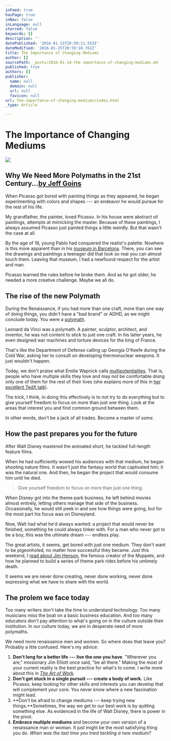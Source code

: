 ```yaml
---
inFeed: true
hasPage: true
inNav: false
inLanguage: null
starred: false
keywords: []
description: ''
datePublished: '2016-01-15T20:59:11.553Z'
dateModified: '2016-01-15T20:59:10.762Z'
title: The Importance of Changing Mediums
author: []
sourcePath: _posts/2016-01-14-the-importance-of-changing-mediums.md
published: true
authors: []
publisher:
  name: null
  domain: null
  url: null
  favicon: null
url: the-importance-of-changing-mediums/index.html
_type: Article

---
```

# The Importance of Changing Mediums
![](https://s3-us-west-2.amazonaws.com/the-grid-img/p/15532b2a36772dbbe9afd20754d8508dde10f8e9.jpg)

## Why We Need More Polymaths in the 21st Century...[by Jeff Goins][0]

When Picasso got bored with painting things as they appeared, he began experimenting with colors and shapes --- an endeavor he would pursue for the rest of his life.

My grandfather, the painter, loved Picasso. In his house were abstract oil paintings, attempts at mimicking the master. Because of these paintings, I always assumed Picasso just painted things a little weirdly. But that wasn't the case at all.

By the age of 16, young Pablo had conquered the realist's palette. Nowhere is this more apparent than in his [museum in Barcelona][1]. There, you can see the drawings and paintings a teenager did that look so real you can almost touch them. Leaving that museum, I had a newfound respect for the artist and man.

Picasso learned the rules before he broke them. And as he got older, he needed a more creative challenge. Maybe we all do.

## The rise of the new Polymath

During the Renaissance, if you had more than one craft, more than one way of doing things, you didn't have a "bad brand" or ADHD, as we might conclude today. You were a [polymath][2].

Leonard da Vinci was a polymath. A painter, sculptor, architect, and inventor, he was not content to stick to just one craft. In his latter years, he even designed war machines and torture devices for the king of France.

That's like the Department of Defense calling up Georgia O'Keefe during the Cold War, asking her to consult on developing thermonuclear weapons. It just wouldn't happen.

Today, we don't praise what Emilie Wapnick calls [multipotentialites][3]. That is, people who have multiple skills they love and may not be comfortable doing only one of them for the rest of their lives (she explains more of this in [her excellent TedX talk][4]).

The trick, I think, in doing this effectively is to not try to do everything but to give yourself freedom to focus on more than just one thing. Look at the areas that interest you and find common ground between them.

In other words, don't be a jack of all trades. Become a master of _some_.

## How the past prepares you for the future

After Walt Disney mastered the animated short, he tackled full-length feature films.

When he had sufficiently wowed his audiences with that medium, he began shooting nature films. It wasn't just the fantasy world that captivated him; it was the natural one. And then, he began the project that would consume him until he died.

> Give yourself freedom to focus on more than just one thing.

When Disney got into the theme park business, he left behind movies almost entirely, letting others manage that side of the business. Occasionally, he would still peek in and see how things were going, but for the most part his focus was on Disneyland.

Now, Walt had what he'd always wanted: a project that would never be finished, something he could always tinker with. For a man who never got to be a boy, this was the ultimate dream --- endless play.

The great artists, it seems, get bored with just one medium. They don't want to be pigeonholed, no matter how successful they became. Just this weekend, I [read about Jim Henson][5], the famous creator of the Muppets, and how he planned to build a series of theme park rides before his untimely death.

It seems we are never done creating, never done working, never done expressing what we have to share with the world.

## The prolem we face today

Too many writers don't take the time to understand technology. Too many musicians miss the boat on a basic business education. And too many educators don't pay attention to what's going on in the culture outside their institution. In our culture today, we are in desperate need of more polymaths. 

We need more renaissance men and women. So where does that leave you? Probably a litte confused. Here's my advice:

1. **Don't long for a better life --- live the one you have**. "Wherever you are," missionary Jim Elliott once said, "be all there." Making the most of your current reality is the best practice for what's to come. I write more about this in _[The Art of Work][6]._
2. **Don't get stuck in a single pursuit --- create a body of work.** Like Picasso, keep looking for other skills and interests you can develop that will complement your core. You never know where a new fascination might lead.
3. **Don't be afraid to change mediums --- keep trying new things.**Sometimes, the way we get to our best work is by quitting something else. As evidenced in the life of Walt Disney, there is power in the pivot. 
4. **Embrace multiple mediums** and become your own version of a renaissance man or woman. It just might be the most satisfying thing you do.
_When was the last time you tried tackling a new medium?_

[0]: http://goinswriter.com/blog/
[1]: http://www.museupicasso.bcn.cat/en/
[2]: https://en.wikipedia.org/wiki/Polymath
[3]: http://puttylike.com/terminology/
[4]: https://www.youtube.com/watch?v=QJORi5VO1F8
[5]: http://amzn.to/1J48tFQ
[6]: http://artofworkbook.com/